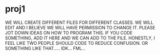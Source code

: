 # proj1
WE WILL CREATE DIFFERENT FILES FOR DIFFERENT CLASSES. WE WILL EDIT AND I BELIEVE WE WILL HAVE PERMISSION TO CHANGE IT. PLEASE JOT DOWN IDEAS ON HOW TO PROGRAM THIS. IF YOU CODE SOMETHING, ADD IT HERE AND WE CAN ADD TO THE FILE. HONESTLY, I FEEL LIKE TWO PEOPLE SHOULD CODE TO REDUCE CONFUSION. OR SOMETHING LIKE THAT..... IDK... FML...
